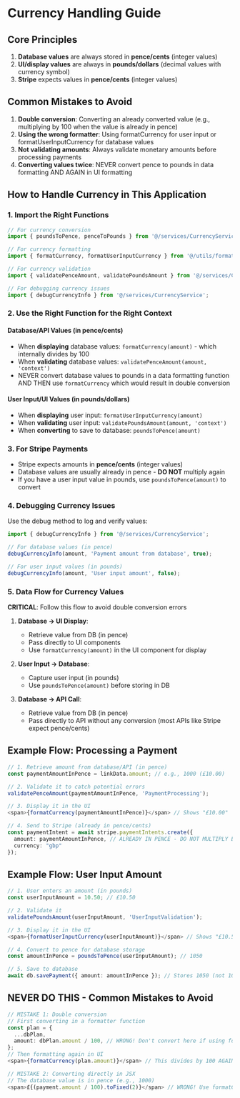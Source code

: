 
# Currency Handling Guide

## Core Principles

1. **Database values** are always stored in **pence/cents** (integer values)
2. **UI/display values** are always in **pounds/dollars** (decimal values with currency symbol)
3. **Stripe** expects values in **pence/cents** (integer values)

## Common Mistakes to Avoid

1. **Double conversion**: Converting an already converted value (e.g., multiplying by 100 when the value is already in pence)
2. **Using the wrong formatter**: Using formatCurrency for user input or formatUserInputCurrency for database values
3. **Not validating amounts**: Always validate monetary amounts before processing payments
4. **Converting values twice**: NEVER convert pence to pounds in data formatting AND AGAIN in UI formatting

## How to Handle Currency in This Application

### 1. Import the Right Functions

```typescript
// For currency conversion
import { poundsToPence, penceToPounds } from '@/services/CurrencyService';

// For currency formatting
import { formatCurrency, formatUserInputCurrency } from '@/utils/formatters';

// For currency validation
import { validatePenceAmount, validatePoundsAmount } from '@/services/CurrencyService';

// For debugging currency issues
import { debugCurrencyInfo } from '@/services/CurrencyService';
```

### 2. Use the Right Function for the Right Context

#### Database/API Values (in pence/cents)

- When **displaying** database values: `formatCurrency(amount)` - which internally divides by 100
- When **validating** database values: `validatePenceAmount(amount, 'context')`
- NEVER convert database values to pounds in a data formatting function AND THEN use `formatCurrency` 
  which would result in double conversion

#### User Input/UI Values (in pounds/dollars)

- When **displaying** user input: `formatUserInputCurrency(amount)`
- When **validating** user input: `validatePoundsAmount(amount, 'context')`
- When **converting** to save to database: `poundsToPence(amount)`

### 3. For Stripe Payments

- Stripe expects amounts in **pence/cents** (integer values)
- Database values are usually already in pence - **DO NOT** multiply again
- If you have a user input value in pounds, use `poundsToPence(amount)` to convert

### 4. Debugging Currency Issues

Use the debug method to log and verify values:

```typescript
import { debugCurrencyInfo } from '@/services/CurrencyService';

// For database values (in pence)
debugCurrencyInfo(amount, 'Payment amount from database', true);

// For user input values (in pounds)
debugCurrencyInfo(amount, 'User input amount', false);
```

### 5. Data Flow for Currency Values

**CRITICAL**: Follow this flow to avoid double conversion errors

1. **Database → UI Display**:
   - Retrieve value from DB (in pence)
   - Pass directly to UI components
   - Use `formatCurrency(amount)` in the UI component for display

2. **User Input → Database**:
   - Capture user input (in pounds)
   - Use `poundsToPence(amount)` before storing in DB

3. **Database → API Call**:
   - Retrieve value from DB (in pence)
   - Pass directly to API without any conversion (most APIs like Stripe expect pence/cents)

## Example Flow: Processing a Payment

```typescript
// 1. Retrieve amount from database/API (in pence)
const paymentAmountInPence = linkData.amount; // e.g., 1000 (£10.00)

// 2. Validate it to catch potential errors
validatePenceAmount(paymentAmountInPence, 'PaymentProcessing');

// 3. Display it in the UI
<span>{formatCurrency(paymentAmountInPence)}</span> // Shows "£10.00"

// 4. Send to Stripe (already in pence/cents)
const paymentIntent = await stripe.paymentIntents.create({
  amount: paymentAmountInPence, // ALREADY IN PENCE - DO NOT MULTIPLY BY 100
  currency: "gbp"
});
```

## Example Flow: User Input Amount

```typescript
// 1. User enters an amount (in pounds)
const userInputAmount = 10.50; // £10.50

// 2. Validate it
validatePoundsAmount(userInputAmount, 'UserInputValidation');

// 3. Display it in the UI
<span>{formatUserInputCurrency(userInputAmount)}</span> // Shows "£10.50"

// 4. Convert to pence for database storage
const amountInPence = poundsToPence(userInputAmount); // 1050

// 5. Save to database
await db.savePayment({ amount: amountInPence }); // Stores 1050 (not 105000!)
```

## NEVER DO THIS - Common Mistakes to Avoid

```typescript
// MISTAKE 1: Double conversion
// First converting in a formatter function
const plan = {
  ...dbPlan,
  amount: dbPlan.amount / 100, // WRONG! Don't convert here if using formatCurrency later
};
// Then formatting again in UI
<span>{formatCurrency(plan.amount)}</span> // This divides by 100 AGAIN!

// MISTAKE 2: Converting directly in JSX
// The database value is in pence (e.g., 1000)
<span>£{(payment.amount / 100).toFixed(2)}</span> // WRONG! Use formatCurrency instead
```
